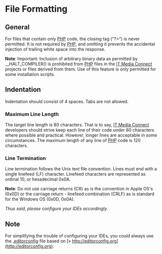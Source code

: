 # File Formatting

## General
For files that contain only [PHP](http://php.net/) code, the closing tag ("?>") is never permitted. It is not required by [PHP](http://php.net/), and omitting it prevents the accidental injection of trailing white space into the response.

**Note**: Important: Inclusion of arbitrary binary data as permitted by __HALT_COMPILER() is prohibited from [PHP](http://php.net/) files in the [IT Media Connect](http://itmediaconnect.ro/) projects or files derived from them. Use of this feature is only permitted for some installation scripts.

## Indentation

Indentation should consist of 4 spaces. Tabs are not allowed.

### Maximum Line Length
The target line length is 80 characters. That is to say, [IT Media Connect](http://itmediaconnect.ro/) developers should strive keep each line of their code under 80 characters where possible and practical. However, longer lines are acceptable in some circumstances. The maximum length of any line of [PHP](http://php.net/) code is 120 characters.

### Line Termination
Line termination follows the Unix text file convention. Lines must end with a single linefeed (LF) character. Linefeed characters are represented as ordinal 10, or hexadecimal 0x0A.

**Note**: Do not use carriage returns (CR) as is the convention in Apple OS's (0x0D) or the carriage return - linefeed combination (CRLF) as is standard for the Windows OS (0x0D, 0x0A).

*Thus said, please configure your IDEs accordingly.*

## Note

For simplifying the trouble of configuring your IDEs, you could always use the [.editorconfig](../../../raw/master/.editorconfig) file based on [» http://editorconfig.org](http://editorconfig.org).
